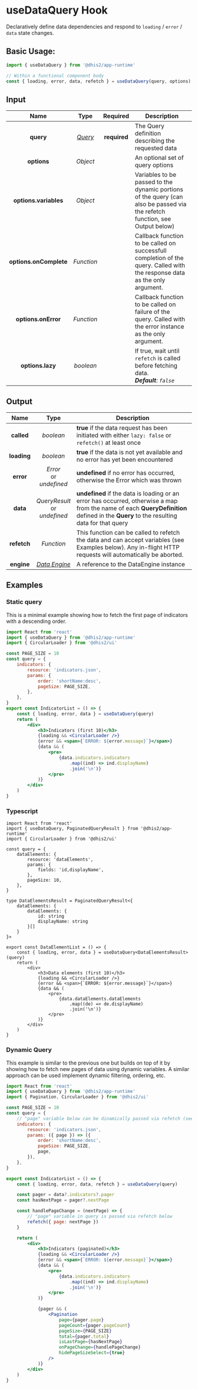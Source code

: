 # useDataQuery Hook

Declaratively define data dependencies and respond to `loading` / `error` / `data` state changes.

## Basic Usage:

```jsx
import { useDataQuery } from '@dhis2/app-runtime'

// Within a functional component body
const { loading, error, data, refetch } = useDataQuery(query, options)
```

## Input

|          Name          |          Type          |   Required   | Description                                                                                                                 |
| :--------------------: | :--------------------: | :----------: | --------------------------------------------------------------------------------------------------------------------------- |
|       **query**        | [_Query_](types/Query) | **required** | The Query definition describing the requested data                                                                          |
|      **options**       |        _Object_        |              | An optional set of query options                                                                                            |
| **options.variables**  |        _Object_        |              | Variables to be passed to the dynamic portions of the query (can also be passed via the refetch function, see Output below) |
| **options.onComplete** |       _Function_       |              | Callback function to be called on successfull completion of the query. Called with the response data as the only argument.  |
|  **options.onError**   |       _Function_       |              | Callback function to be called on failure of the query. Called with the error instance as the only argument.                |
|    **options.lazy**    |       _boolean_        |              | If true, wait until `refetch` is called before fetching data.<br/>_**Default**: `false`_                                    |

## Output

|    Name     |                 Type                 | Description                                                                                                                                                                            |
| :---------: | :----------------------------------: | -------------------------------------------------------------------------------------------------------------------------------------------------------------------------------------- |
| **called**  |              _boolean_               | **true** if the data request has been initiated with either `lazy: false` or `refetch()` at least once                                                                                 |
| **loading** |              _boolean_               | **true** if the data is not yet available and no error has yet been encountered                                                                                                        |
|  **error**  |    _Error_<br/>or<br/>_undefined_    | **undefined** if no error has occurred, otherwise the Error which was thrown                                                                                                           |
|  **data**   | _QueryResult_<br/>or<br/>_undefined_ | **undefined** if the data is loading or an error has occurred, otherwise a map from the name of each **QueryDefinition** defined in the **Query** to the resulting data for that query |
| **refetch** |              _Function_              | This function can be called to refetch the data and can accept variables (see Examples below). Any in-flight HTTP requests will automatically be aborted.                              |
| **engine**  | [_Data Engine_](advanced/DataEngine) | A reference to the DataEngine instance                                                                                                                                                 |

## Examples

### Static query

This is a minimal example showing how to fetch the first page of indicators with a descending order.

```jsx
import React from 'react'
import { useDataQuery } from '@dhis2/app-runtime'
import { CircularLoader } from '@dhis2/ui'

const PAGE_SIZE = 10
const query = {
    indicators: {
        resource: 'indicators.json',
        params: {
            order: 'shortName:desc',
            pageSize: PAGE_SIZE,
        },
    },
}
export const IndicatorList = () => {
    const { loading, error, data } = useDataQuery(query)
    return (
        <div>
            <h3>Indicators (first 10)</h3>
            {loading && <CircularLoader />}
            {error && <span>{`ERROR: ${error.message}`}</span>}
            {data && (
                <pre>
                    {data.indicators.indicators
                        .map((ind) => ind.displayName)
                        .join('\n')}
                </pre>
            )}
        </div>
    )
}
```

### Typescript

```tsx
import React from 'react'
import { useDataQuery, PaginatedQueryResult } from '@dhis2/app-runtime'
import { CircularLoader } from '@dhis2/ui'

const query = {
    dataElements: {
        resource: 'dataElements',
        params: {
            fields: 'id,displayName',
        },
        pageSize: 10,
    },
}

type DataElementsResult = PaginatedQueryResult<{
    dataElements: {
        dataElements: {
            id: string
            displayName: string
        }[]
    }
}>

export const DataElementList = () => {
    const { loading, error, data } = useDataQuery<DataElementsResult>(query)
    return (
        <div>
            <h3>Data elements (first 10)</h3>
            {loading && <CircularLoader />}
            {error && <span>{`ERROR: ${error.message}`}</span>}
            {data && (
                <pre>
                    {data.dataElements.dataElements
                        .map((de) => de.displayName)
                        .join('\n')}
                </pre>
            )}
        </div>
    )
}
```

### Dynamic Query

This example is similar to the previous one but builds on top of it by showing how to fetch new pages of data using dynamic variables. A similar approach can be used implement dynamic filtering, ordering, etc.

```jsx
import React from 'react'
import { useDataQuery } from '@dhis2/app-runtime'
import { Pagination, CircularLoader } from '@dhis2/ui'

const PAGE_SIZE = 10
const query = {
    // "page" variable below can be dinamically passed via refetch (see "handlePageChange" below)
    indicators: {
        resource: 'indicators.json',
        params: ({ page }) => ({
            order: 'shortName:desc',
            pageSize: PAGE_SIZE,
            page,
        }),
    },
}

export const IndicatorList = () => {
    const { loading, error, data, refetch } = useDataQuery(query)

    const pager = data?.indicators?.pager
    const hasNextPage = pager?.nextPage

    const handlePageChange = (nextPage) => {
        // "page" variable in query is passed via refetch below
        refetch({ page: nextPage })
    }

    return (
        <div>
            <h3>Indicators (paginated)</h3>
            {loading && <CircularLoader />}
            {error && <span>{`ERROR: ${error.message}`}</span>}
            {data && (
                <pre>
                    {data.indicators.indicators
                        .map((ind) => ind.displayName)
                        .join('\n')}
                </pre>
            )}

            {pager && (
                <Pagination
                    page={pager.page}
                    pageCount={pager.pageCount}
                    pageSize={PAGE_SIZE}
                    total={pager.total}
                    isLastPage={hasNextPage}
                    onPageChange={handlePageChange}
                    hidePageSizeSelect={true}
                />
            )}
        </div>
    )
}
```
